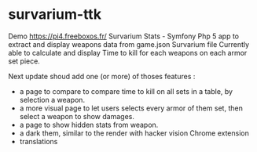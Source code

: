 # survarium-ttk
Demo https://pi4.freeboxos.fr/
Survarium Stats - Symfony Php 5 app to extract and display weapons data from game.json Survarium file
Currently able to calculate and display Time to kill for each weapons on each armor set piece.

Next update shoud add one (or more) of thoses features : 
- a page to compare to compare time to kill on all sets in a table, by selection a weapon. 
- a more visual page to let users selects every armor of them set, then select a weapon to show damages.
- a page to show hidden stats from weapon. 
- a dark them, similar to the render with hacker vision Chrome extension
- translations
